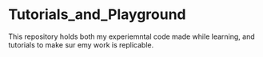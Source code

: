 # Tutorials_and_Playground

This repository holds both my experiemntal code made while learning, and tutorials to make sur emy work is replicable.
